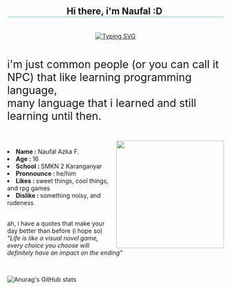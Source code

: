 
<h2 align="center" style="border-bottom: 2px solid lightblue;">
  Hi there, i'm Naufal :D
  <img>
</h2>

<br>

<div align="center">
<a href="https://git.io/typing-svg"><img src="https://readme-typing-svg.demolab.com?font=Fira+Code&pause=1000&color=49F5FF&background=3B3B3B00&center=true&vCenter=true&width=460&lines=Just+people+that+like+learning+to+code;Also+like+RPG+genre+games" alt="Typing SVG" /></a>
</div>

<br>
<p style="font-size: 25px;">i'm just common people (or you can call it NPC) that like learning programming language, <br>
many language that i learned and still learning until then.</p>
<br>

<div align="center">
  <img src="https://tenor.com/view/anime-waves-hi-gif-25928708.gif" align="right" width="250px" height="250px">
</div>
<br>

  <li><b>Name : </b>Naufal Azka F.</li>
  <li><b>Age : </b>16</li>
  <li><b>School : </b>SMKN 2 Karanganyar</li>
  <li><b>Pronnounce : </b>he/him</li>
  <li><b>Likes : </b>sweet things, cool things, and rpg games</li>
  <li><b>Dislike : </b>something noisy, and rudeness</li>
  
  <br>
  
<p>ah, i have a quotes that make your day better than before (i hope so) <br>
  <i>"Life is like a visual novel game, every choice you choose will definitely have an impact on the ending"</i>
</p><br>

![Anurag's GitHub stats](https://github-readme-stats.vercel.app/api?username=lovrenski&show_icons=true&theme=dracula)
